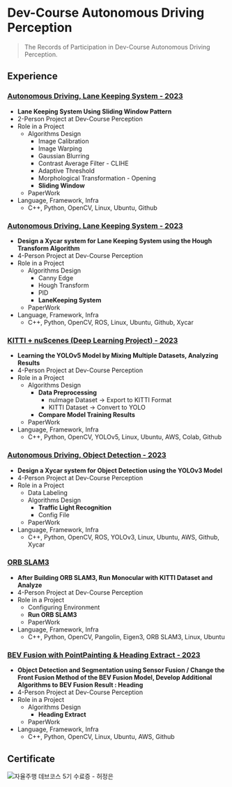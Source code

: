 # Dev-Course Autonomous Driving Perception
> The Records of Participation in Dev-Course Autonomous Driving Perception.

## **Experience**

### [Autonomous Driving, Lane Keeping System - 2023](https://www.notion.so/85248b2069b049159c92788a1746529c?pvs=21)

- **Lane Keeping System Using Sliding Window Pattern**
- 2-Person Project at Dev-Course Perception
- Role in a Project
    - Algorithms Design
        - Image Calibration
        - Image Warping
        - Gaussian Blurring
        - Contrast Average Filter - CLIHE
        - Adaptive Threshold
        - Morphological Transformation - Opening
        - **Sliding Window**
    - PaperWork
- Language, Framework, Infra
    - C++, Python, OpenCV, Linux, Ubuntu, Github

### [Autonomous Driving, Lane Keeping System - 2023](https://www.notion.so/b395e5a9a12b4458b6e1705aa91a4116?pvs=21)

- **Design a Xycar system for Lane Keeping System using the Hough Transform Algorithm**
- 4-Person Project at Dev-Course Perception
- Role in a Project
    - Algorithms Design
        - Canny Edge
        - Hough Transform
        - PID
        - **LaneKeeping System**
    - PaperWork
- Language, Framework, Infra
    - C++, Python, OpenCV, ROS, Linux, Ubuntu, Github, Xycar

### [KITTI + nuScenes (Deep Learning Project) - 2023](https://www.notion.so/e3b5c4c9ea6f4fc294e3d41a2f75380d?pvs=21)

- **Learning the YOLOv5 Model by Mixing Multiple Datasets, Analyzing Results**
- 4-Person Project at Dev-Course Perception
- Role in a Project
    - Algorithms Design
        - **Data Preprocessing**
            - nuImage Dataset → Export to KITTI Format
            - KITTI Dataset → Convert to YOLO
        - **Compare Model Training Results**
    - PaperWork
- Language, Framework, Infra
    - C++, Python, OpenCV, YOLOv5, Linux, Ubuntu, AWS, Colab, Github

### [Autonomous Driving, Object Detection - 2023](https://www.notion.so/8e6952e4ae7f4e89ba63f8db68139014?pvs=21)

- **Design a Xycar system for Object Detection using the YOLOv3 Model**
- 4-Person Project at Dev-Course Perception
- Role in a Project
    - Data Labeling
    - Algorithms Design
        - **Traffic Light Recognition**
        - Config File
    - PaperWork
- Language, Framework, Infra
    - C++, Python, OpenCV, ROS, YOLOv3, Linux, Ubuntu, AWS, Github, Xycar

### [ORB SLAM3](https://www.notion.so/d2d8d426aae84e448c410cfdbd4ed169?pvs=21)

- **After Building ORB SLAM3, Run Monocular with KITTI Dataset and Analyze**
- 4-Person Project at Dev-Course Perception
- Role in a Project
    - Configuring Environment
    - **Run ORB SLAM3**
    - PaperWork
- Language, Framework, Infra
    - C++, Python, OpenCV, Pangolin, Eigen3, ORB SLAM3, Linux, Ubuntu

### [BEV Fusion with PointPainting & Heading Extract - 2023](https://www.notion.so/b3b0f04b4cc04e64956f6af3e98fd003?pvs=21)

- **Object Detection and Segmentation using Sensor Fusion / Change the Front Fusion Method of the BEV Fusion Model, Develop Additional Algorithms to BEV Fusion Result : Heading**
- 4-Person Project at Dev-Course Perception
- Role in a Project
    - Algorithms Design
        - **Heading Extract**
    - PaperWork
- Language, Framework, Infra
    - C++, Python, OpenCV, Linux, Ubuntu, AWS, Github

## **Certificate**
<img src = 'https://www.notion.so/image/https%3A%2F%2Fs3-us-west-2.amazonaws.com%2Fsecure.notion-static.com%2F2a8d9801-6e21-4163-9daf-60eb7bdcdb39%2FKDT_%25E1%2584%2583%25E1%2585%25A6%25E1%2584%2587%25E1%2585%25B3%25E1%2584%258F%25E1%2585%25A9%25E1%2584%2589%25E1%2585%25B3_%25E1%2584%258C%25E1%2585%25A1%25E1%2584%258B%25E1%2585%25B2%25E1%2586%25AF%25E1%2584%258C%25E1%2585%25AE%25E1%2584%2592%25E1%2585%25A2%25E1%2586%25BC_Perception_%25E1%2584%258B%25E1%2585%25A3%25E1%2586%25BC%25E1%2584%2589%25E1%2585%25A5%25E1%2586%25BC%25E1%2584%2580%25E1%2585%25AA%25E1%2584%258C%25E1%2585%25A5%25E1%2586%25BC_5%25E1%2584%2580%25E1%2585%25B5_%25E1%2584%2589%25E1%2585%25AE%25E1%2584%2585%25E1%2585%25AD%25E1%2584%258C%25E1%2585%25B3%25E1%2586%25BC_-_%25E1%2584%2592%25E1%2585%25A5%25E1%2584%258C%25E1%2585%25A5%25E1%2586%25BC%25E1%2584%258B%25E1%2585%25B3%25E1%2586%25AB.png?table=block&id=9e022adc-a6d3-4f6b-8e42-e3b6cc5d99fc&spaceId=457c8a2d-d67c-4ff7-815a-e0d5a9f35ece&width=2000&userId=d3b04982-e229-441a-a3f1-7ca2bf1fd6a0&cache=v2' alt = '자율주행 데브코스 5기 수료증 - 허정은'>
